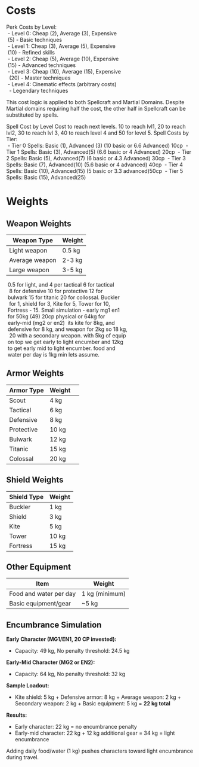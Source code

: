 # Costs
Perk Costs by Level:  
 - Level 0: Cheap (2), Average (3), Expensive  
 (5) - Basic techniques  
 - Level 1: Cheap (3), Average (5), Expensive  
 (10) - Refined skills  
 - Level 2: Cheap (5), Average (10), Expensive  
 (15) - Advanced techniques  
 - Level 3: Cheap (10), Average (15), Expensive  
  (20) - Master techniques  
 - Level 4: Cinematic effects (arbitrary costs)  
  - Legendary techniques

This cost logic is applied to both Spellcraft and Martial Domains. Despite Martial domains requiring half the cost, the other half in Spellcraft can be substituted by spells.

Spell Cost by Level
Cost to reach next levels. 10 to reach lvl1, 20 to reach lvl2, 30 to reach lvl 3, 40 to reach level 4 and 50 for level 5. 
Spell Costs by Tier:  
 - Tier 0 Spells: Basic (1), Advanced (3)  (10 basic or 6.6 Advanced) 10cp
 - Tier 1 Spells: Basic (3), Advanced(5)   (6.6 basic or 4 Advanced) 20cp
 - Tier 2 Spells: Basic (5), Advanced(7) (6 basic or 4.3 Advanced) 30cp
 - Tier 3 Spells: Basic (7), Advanced(10)   (5.6 basic or 4 advanced) 40cp
 - Tier 4 Spells: Basic (10), Advanced(15) (5 basic or 3.3 advanced)50cp
 - Tier 5 Spells: Basic (15), Advanced(25) 

# Weights
## Weapon Weights
| Weapon Type | Weight |
|---|---|
| Light weapon | 0.5 kg |
| Average weapon | 2-3 kg |
| Large weapon | 3-5 kg |    
 0.5 for light, and 4 per tactical 6 for tactical  
  8 for defensive 10 for protective 12 for    
 bulwark 15 for titanic 20 for collossal. Buckler  
  for 1, shield for 3, Kite for 5, Tower for 10,    
 Fortress - 15. Small simulation - early mg1 en1    
 for 50kg (49) 20cp physical or 64kg for    
 early-mid (mg2 or en2)  its kite for 8kg, and    
 defensive for 8 kg, and weapon for 2kg so 18 kg,  
  20 with a secondary weapon. with 5kg of equip    
 on top we get early to light encumber and 12kg    
 to get early mid to light encumber. food and    
 water per day is 1kg min lets assume.

## Armor Weights
| Armor Type | Weight |     |
| ---------- | ------ | --- |
| Scout      | 4 kg   |     |
| Tactical   | 6 kg   |     |
| Defensive  | 8 kg   |     |
| Protective | 10 kg  |     |
| Bulwark    | 12 kg  |     |
| Titanic    | 15 kg  |     |
| Colossal   | 20 kg  |     |

## Shield Weights
| Shield Type | Weight |
|---|---|
| Buckler | 1 kg |
| Shield | 3 kg |
| Kite | 5 kg |
| Tower | 10 kg |
| Fortress | 15 kg |

## Other Equipment  
| Item | Weight |
|---|---|
| Food and water per day | 1 kg (minimum) |
| Basic equipment/gear | ~5 kg |

## Encumbrance Simulation

**Early Character (MG1/EN1, 20 CP invested):**
- Capacity: 49 kg, No penalty threshold: 24.5 kg

**Early-Mid Character (MG2 or EN2):**  
- Capacity: 64 kg, No penalty threshold: 32 kg

**Sample Loadout:**
- Kite shield: 5 kg + Defensive armor: 8 kg + Average weapon: 2 kg + Secondary weapon: 2 kg + Basic equipment: 5 kg = **22 kg total**

**Results:**
- Early character: 22 kg = no encumbrance penalty
- Early-mid character: 22 kg + 12 kg additional gear = 34 kg = light encumbrance

Adding daily food/water (1 kg) pushes characters toward light encumbrance during travel.